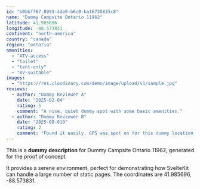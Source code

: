 ```yaml
---
id: "b0bbff87-8991-4de0-b6c0-ba16730825c8"
name: "Dummy Campsite Ontario 11962"
latitude: 41.985696
longitude: -88.573831
continent: "north-america"
country: "canada"
region: "ontario"
amenities:
  - "ATV-access"
  - "toilet"
  - "tent-only"
  - "RV-suitable"
images:
  - "https://res.cloudinary.com/demo/image/upload/v1/sample.jpg"
reviews:
  - author: "Dummy Reviewer A"
    date: "2025-02-04"
    rating: 5
    comment: "A nice, quiet dummy spot with some basic amenities."
  - author: "Dummy Reviewer B"
    date: "2025-08-010"
    rating: 2
    comment: "Found it easily. GPS was spot on for this dummy location."
---
```


This is a **dummy description** for Dummy Campsite Ontario 11962, generated for the proof of concept.

It provides a serene environment, perfect for demonstrating how SvelteKit can handle a large number of static pages. The coordinates are 41.985696, -88.573831.
